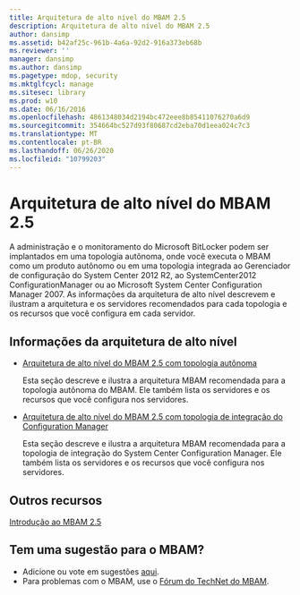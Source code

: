 ```yaml
---
title: Arquitetura de alto nível do MBAM 2.5
description: Arquitetura de alto nível do MBAM 2.5
author: dansimp
ms.assetid: b42af25c-961b-4a6a-92d2-916a373eb68b
ms.reviewer: ''
manager: dansimp
ms.author: dansimp
ms.pagetype: mdop, security
ms.mktglfcycl: manage
ms.sitesec: library
ms.prod: w10
ms.date: 06/16/2016
ms.openlocfilehash: 4861348034d2194bc472eee8b85411076270a6d9
ms.sourcegitcommit: 354664bc527d93f80687cd2eba70d1eea024c7c3
ms.translationtype: MT
ms.contentlocale: pt-BR
ms.lasthandoff: 06/26/2020
ms.locfileid: "10799203"
---
```

# Arquitetura de alto nível do MBAM 2.5


A administração e o monitoramento do Microsoft BitLocker podem ser implantados em uma topologia autônoma, onde você executa o MBAM como um produto autônomo ou em uma topologia integrada ao Gerenciador de configuração do System Center 2012 R2, ao SystemCenter2012 ConfigurationManager ou ao Microsoft System Center Configuration Manager 2007. As informações da arquitetura de alto nível descrevem e ilustram a arquitetura e os servidores recomendados para cada topologia e os recursos que você configura em cada servidor.

## Informações da arquitetura de alto nível


-   [Arquitetura de alto nível do MBAM 2.5 com topologia autônoma](high-level-architecture-of-mbam-25-with-stand-alone-topology.md)

    Esta seção descreve e ilustra a arquitetura MBAM recomendada para a topologia autônoma do MBAM. Ele também lista os servidores e os recursos que você configura nos servidores.

-   [Arquitetura de alto nível do MBAM 2.5 com topologia de integração do Configuration Manager](high-level-architecture-of-mbam-25-with-configuration-manager-integration-topology.md)

    Esta seção descreve e ilustra a arquitetura MBAM recomendada para a topologia de integração do System Center Configuration Manager. Ele também lista os servidores e os recursos que você configura nos servidores.

## Outros recursos


[Introdução ao MBAM 2.5](getting-started-with-mbam-25.md)

## Tem uma sugestão para o MBAM?
- Adicione ou vote em sugestões [aqui](http://mbam.uservoice.com/forums/268571-microsoft-bitlocker-administration-and-monitoring). 
- Para problemas com o MBAM, use o [Fórum do TechNet do MBAM](https://social.technet.microsoft.com/Forums/home?forum=mdopmbam).

 

 





